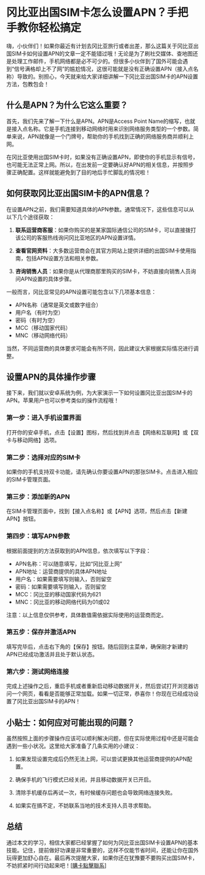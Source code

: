 # 冈比亚出国SIM卡怎么设置APN？手把手教你轻松搞定

嗨，小伙伴们！如果你最近有计划去冈比亚旅行或者出差，那么这篇关于冈比亚出国SIM卡如何设置APN的文章一定不能错过哦！无论是为了刷社交媒体、查地图还是处理工作邮件，手机网络都是必不可少的。但很多小伙伴到了国外可能会遇到“信号满格却上不了网”的尴尬情况，这很可能就是没有正确设置APN（接入点名称）导致的。别担心，今天就来给大家详细讲解一下冈比亚出国SIM卡的APN设置方法，包教包会！

## 什么是APN？为什么它这么重要？

首先，我们先来了解一下什么是APN。APN是Access Point Name的缩写，也就是接入点名称。它是手机连接到移动网络时用来识别网络服务类型的一个参数。简单来说，APN就像是一个门牌号，帮助你的手机找到正确的网络服务商并顺利上网。

在冈比亚使用出国SIM卡时，如果没有正确设置APN，即使你的手机显示有信号，也可能无法正常上网。所以，在出发前一定要确认好APN的相关信息，并按照步骤正确配置。这样就能避免到了目的地后手忙脚乱的情况啦！

## 如何获取冈比亚出国SIM卡的APN信息？

在设置APN之前，我们需要知道具体的APN参数。通常情况下，这些信息可以从以下几个途径获取：

1. **联系运营商客服**：如果你购买的是某家国际通信公司的SIM卡，可以直接拨打该公司的客服热线询问冈比亚地区的APN设置详情。
   
2. **查看官网资料**：大多数运营商会在其官方网站上提供详细的出国SIM卡使用指南，包括APN设置方法和相关参数。

3. **咨询销售人员**：如果你是从代理商那里购买的SIM卡，不妨直接向销售人员询问APN设置的具体步骤。

一般而言，冈比亚常见的APN设置可能包含以下几项基本信息：
- APN名称（通常是英文或数字组合）
- 用户名（有时为空）
- 密码（有时为空）
- MCC（移动国家代码）
- MNC（移动网络代码）

当然，不同运营商的具体要求可能会有所不同，因此建议大家根据实际情况进行调整。

## 设置APN的具体操作步骤

接下来，我们就以安卓系统为例，为大家演示一下如何设置冈比亚出国SIM卡的APN。苹果用户也可以参考类似的操作流程哦！

### 第一步：进入手机设置界面

打开你的安卓手机，点击【设置】图标，然后找到并点击【网络和互联网】或【双卡与移动网络】选项。

### 第二步：选择对应的SIM卡

如果你的手机支持双卡功能，请先确认你要设置APN的那张SIM卡。点击进入相应的SIM卡管理页面。

### 第三步：添加新的APN

在SIM卡管理页面中，找到【接入点名称】或【APN】选项，然后点击【新建APN】按钮。

### 第四步：填写APN参数

根据前面提到的方法获取到的APN信息，依次填写以下字段：
- APN名称：可以随意填写，比如“冈比亚上网”
- APN地址：运营商提供的具体APN地址
- 用户名：如果需要填写则输入，否则留空
- 密码：如果需要填写则输入，否则留空
- MCC：冈比亚的移动国家代码为621
- MNC：冈比亚的移动网络代码为01或02

注意：以上信息仅供参考，具体数值需依据实际使用的运营商而定。

### 第五步：保存并激活APN

填写完毕后，点击右下角的【保存】按钮。随后回到主菜单，确保刚才新建的APN已经成功激活并且处于默认状态。

### 第六步：测试网络连接

完成上述操作之后，重启手机或者重新启动移动数据开关，然后尝试打开浏览器访问一个网页，看看是否能够正常加载。如果一切正常，恭喜你！你现在已经成功设置了冈比亚出国SIM卡的APN！

## 小贴士：如何应对可能出现的问题？

虽然按照上面的步骤操作应该可以顺利解决问题，但在实际使用过程中还是可能会遇到一些小状况。这里给大家准备了几条实用的小建议：

1. 如果发现设置完成后仍然无法上网，可以尝试更换其他运营商提供的APN配置。
   
2. 确保手机的飞行模式已经关闭，并且移动数据开关已开启。
   
3. 清除手机缓存后再试一次，有时候缓存问题也会导致网络连接失败。

4. 如果实在搞不定，不妨联系当地的技术支持人员寻求帮助。

## 总结

通过本文的学习，相信大家都已经掌握了如何为冈比亚出国SIM卡设置APN的基本技能。记住，提前做好功课是非常重要的，这样不仅能节省时间，还能让你在国外玩得更加舒心自在。最后再次提醒大家，如果你还在犹豫要不要购买出国SIM卡，不妨抓紧时间行动起来吧！[[購卡點擊聯系](https://t.me/s/esim1088)]